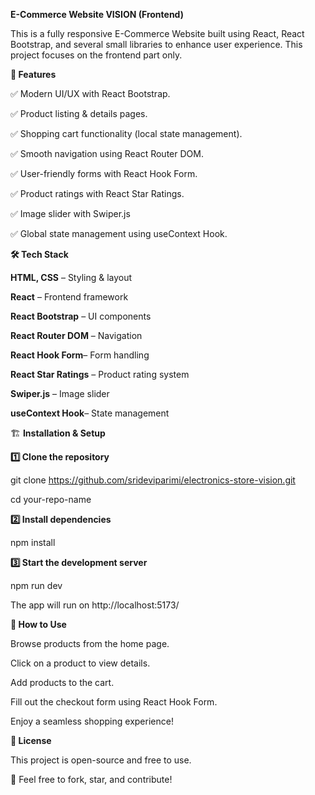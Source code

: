 **E-Commerce Website VISION (Frontend)**

This is a fully responsive E-Commerce Website built using React, React Bootstrap, and several small libraries to enhance user experience. This project focuses on the frontend part only.

**🚀 Features**

✅ Modern UI/UX with React Bootstrap.

✅ Product listing & details pages.

✅ Shopping cart functionality (local state management).

✅ Smooth navigation using React Router DOM.

✅ User-friendly forms with React Hook Form.

✅ Product ratings with React Star Ratings.

✅ Image slider with Swiper.js

✅ Global state management using useContext Hook.

**🛠️ Tech Stack**

**HTML, CSS** – Styling & layout

**React** – Frontend framework

**React Bootstrap** – UI components

**React Router DOM** – Navigation

**React Hook Form**– Form handling

**React Star Ratings** – Product rating system

**Swiper.js** – Image slider

**useContext Hook**– State management

🏗️ **Installation & Setup**

**1️⃣ Clone the repository**

git clone https://github.com/srideviparimi/electronics-store-vision.git

cd your-repo-name

**2️⃣ Install dependencies**

npm install

**3️⃣ Start the development server**

npm run dev

The app will run on http://localhost:5173/

**📌 How to Use**

Browse products from the home page.

Click on a product to view details.

Add products to the cart.

Fill out the checkout form using React Hook Form.

Enjoy a seamless shopping experience!

**📜 License**

This project is open-source and free to use.

📢 Feel free to fork, star, and contribute!
